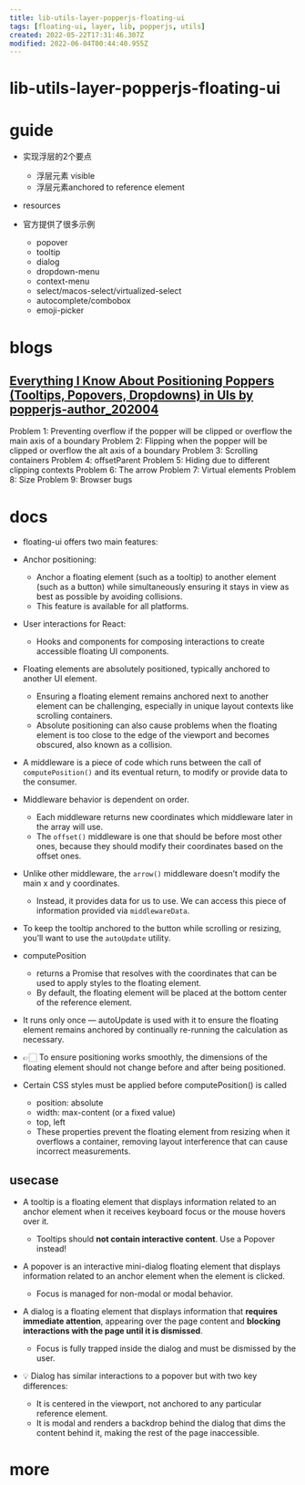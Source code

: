 ```yaml
---
title: lib-utils-layer-popperjs-floating-ui
tags: [floating-ui, layer, lib, popperjs, utils]
created: 2022-05-22T17:31:46.307Z
modified: 2022-06-04T00:44:40.955Z
---
```


# lib-utils-layer-popperjs-floating-ui

# guide

- 实现浮层的2个要点
  - 浮层元素 visible
  - 浮层元素anchored to reference element

- resources

- 官方提供了很多示例
  - popover
  - tooltip
  - dialog
  - dropdown-menu
  - context-menu
  - select/macos-select/virtualized-select
  - autocomplete/combobox
  - emoji-picker
# blogs

## [Everything I Know About Positioning Poppers (Tooltips, Popovers, Dropdowns) in UIs by popperjs-author_202004](https://dev.to/atomiks/everything-i-know-about-positioning-poppers-tooltips-popovers-dropdowns-in-uis-3nkl)

Problem 1: Preventing overflow if the popper will be clipped or overflow the main axis of a boundary
Problem 2: Flipping when the popper will be clipped or overflow the alt axis of a boundary
Problem 3: Scrolling containers
Problem 4: offsetParent
Problem 5: Hiding due to different clipping contexts
Problem 6: The arrow
Problem 7: Virtual elements
Problem 8: Size
Problem 9: Browser bugs

# docs
- floating-ui offers two main features:
- Anchor positioning: 
  - Anchor a floating element (such as a tooltip) to another element (such as a button) while simultaneously ensuring it stays in view as best as possible by avoiding collisions. 
  - This feature is available for all platforms.
- User interactions for React:
  - Hooks and components for composing interactions to create accessible floating UI components.

- Floating elements are absolutely positioned, typically anchored to another UI element. 
  - Ensuring a floating element remains anchored next to another element can be challenging, especially in unique layout contexts like scrolling containers.
  - Absolute positioning can also cause problems when the floating element is too close to the edge of the viewport and becomes obscured, also known as a collision. 

- A middleware is a piece of code which runs between the call of `computePosition()` and its eventual return, to modify or provide data to the consumer.

- Middleware behavior is dependent on order. 
  - Each middleware returns new coordinates which middleware later in the array will use. 
  - The `offset()` middleware is one that should be before most other ones, because they should modify their coordinates based on the offset ones.

- Unlike other middleware, the `arrow()` middleware doesn’t modify the main x and y coordinates. 
  - Instead, it provides data for us to use. We can access this piece of information provided via `middlewareData`.

- To keep the tooltip anchored to the button while scrolling or resizing, you’ll want to use the `autoUpdate` utility.

- computePosition
  - returns a Promise that resolves with the coordinates that can be used to apply styles to the floating element.
  - By default, the floating element will be placed at the bottom center of the reference element.
- It runs only once — autoUpdate is used with it to ensure the floating element remains anchored by continually re-running the calculation as necessary.

- 👉🏻 To ensure positioning works smoothly, the dimensions of the floating element should not change before and after being positioned.
- Certain CSS styles must be applied before computePosition() is called
  - position: absolute
  - width: max-content (or a fixed value)
  - top, left
  - These properties prevent the floating element from resizing when it overflows a container, removing layout interference that can cause incorrect measurements.

## usecase

- A tooltip is a floating element that displays information related to an anchor element when it receives keyboard focus or the mouse hovers over it.
  - Tooltips should **not contain interactive content**. Use a Popover instead!

- A popover is an interactive mini-dialog floating element that displays information related to an anchor element when the element is clicked.
  - Focus is managed for non-modal or modal behavior.

- A dialog is a floating element that displays information that **requires immediate attention**, appearing over the page content and **blocking interactions with the page until it is dismissed**.
  - Focus is fully trapped inside the dialog and must be dismissed by the user.

- 💡 Dialog has similar interactions to a popover but with two key differences:
  - It is centered in the viewport, not anchored to any particular reference element.
  - It is modal and renders a backdrop behind the dialog that dims the content behind it, making the rest of the page inaccessible.
# more
